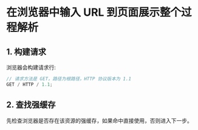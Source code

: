 # 在浏览器中输入 URL 到页面展示整个过程解析

## 1. 构建请求

浏览器会构建请求行:

```js
// 请求方法是 GET，路径为根路径，HTTP 协议版本为 1.1
GET / HTTP / 1.1;
```

## 2. 查找强缓存

先检查浏览器是否存在该资源的强缓存，如果命中直接使用，否则进入下一步。
